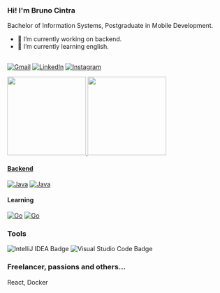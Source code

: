 ### Hi! I'm Bruno Cintra
Bachelor of Information Systems, Postgraduate in Mobile Development.

- 🔭 I’m currently working on backend.
- 🌱 I’m currently learning english.
##
[![Gmail](https://img.shields.io/badge/Gmail-D14836?style=for-the-badge&logo=gmail&logoColor=white)](mailto:bruno.tutor@gmail.com?Subject=Github%20Contact)
[![LinkedIn](https://img.shields.io/badge/LinkedIn-0077B5?style=for-the-badge&logo=linkedin&logoColor=white)](https://www.linkedin.com/in/bruno-cintra)
[![Instagram](https://img.shields.io/badge/Instagram-E4405F?style=for-the-badge&logo=instagram&logoColor=white)](https://instagram.com/bcccintra)

<div align="left">
  <a href="https://beacons.ai/brunocintra" target="_blank">
  <img height="180em" src="https://github-readme-stats.vercel.app/api?username=brunocintra&show_icons=true&theme=algolia&include_all_commits=true&count_private=true"/>
  <img height="180em" src="https://github-readme-stats.vercel.app/api/top-langs/?username=brunocintra&layout=compact&langs_count=7&theme=algolia"/>
</div>
  
#### Backend
[![Java](https://img.shields.io/badge/Java-ED8B00?style=for-the-badge&logo=java&logoColor=white)](#)
[![Java](https://img.shields.io/badge/Spring-6DB33F?style=for-the-badge&logo=spring&logoColor=white)](#)

#### Learning  
[![Go](https://img.shields.io/badge/Amazon_AWS-FF9900?style=for-the-badge&logo=amazonaws&logoColor=white)](#)
[![Go](https://img.shields.io/badge/Go-00ADD8?style=for-the-badge&logo=go&logoColor=white)](#)
  
### Tools 
![IntelliJ IDEA Badge](https://img.shields.io/badge/IntelliJ%20IDEA-000?logo=intellijidea&logoColor=fff&style=flat)
![Visual Studio Code Badge](https://img.shields.io/badge/Visual%20Studio%20Code-007ACC?logo=visualstudiocode&logoColor=fff&style=flat)

### Freelancer, passions and others...
React, Docker  
  
